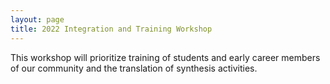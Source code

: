 ```yaml
---
layout: page
title: 2022 Integration and Training Workshop
---
```


This workshop will prioritize training of students and early career members of our community and the translation of synthesis activities.
   

